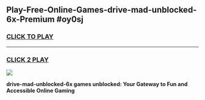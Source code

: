 
## Play-Free-Online-Games-drive-mad-unblocked-6x-Premium #oy0sj
<h3>
<a href="https://premium.freeplayer.one?title=drive-mad-unblocked-6x&ref=8M">CLICK TO PLAY</a></h3>
<hr>

<h3>
<a href="https://premium.freeplayer.one?title=drive-mad-unblocked-6x&ref=8M">CLICK 2 PLAY</a>
  
</h3>

<a href="https://premium.freeplayer.one?title=drive-mad-unblocked-6x&ref=8M"><img src="https://clearcache.store/games.png"></a>


**drive-mad-unblocked-6x games unblocked: Your Gateway to Fun and Accessible Online Gaming**
